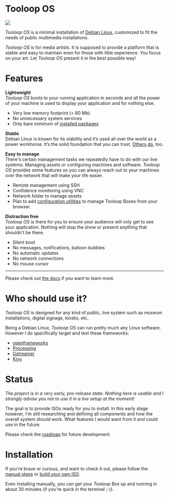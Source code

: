 # Tooloop OS

![](https://github.com/vollstock/Tooloop-OS/wiki/images/tooloop-header.jpg)

*Tooloop OS* is a minimal installation of [Debian Linux](https://www.debian.org/), customized to fit the needs of public multimedia installations.

*Tooloop OS* is for media artists. It is supposed to provide a platform that is stable and easy to maintain even for those with little experience. You focus on your art. Let *Tooloop OS* present it in the best possible way!


# Features

**Lightweight**  
*Tooloop OS* boots to your running application in seconds and all the power of your machine is used to display your application and for nothing else.  

- Very low memory footprint (> 80 Mb)
- No unnecessary system services
- Only bare minimum of [installed packages](https://github.com/vollstock/Tooloop-OS/wiki/overview)


**Stable**  
Debian Linux is known for its stability and it’s used all over the world as a power workhorse. It’s the solid foundation that you can trust. [Others](http://store.steampowered.com/steamos/) [do](http://www.ubuntu.com), too.


**Easy to manage**  
There's certain management tasks we repeatedly have to do with our live systems. Managing assets or configuring machines and software. *Tooloop OS* provides some features so you can always reach out to your machines over the network that will make your life easier.

- Remote management using SSH
- Confidence monitoring using VNC
- Network folder to manage assets
- Plan to add [configuration utilities](https://github.com/vollstock/Tooloop-OS/wiki/configuration-utilities) to manage Tooloop Boxes from your browser.

**Distraction free**  
*Tooloop OS* is there for you to ensure your audience will only get to see your application. Nothing will stop the show or present anything that shouldn’t be there.

- Silent boot
- No messages, notifications, balloon bubbles
- No automatic updates
- No network connections
- No mouse cursor

-----------------------------------------------------

Please check out [the docs](https://github.com/vollstock/Tooloop-OS/wiki) if you want to learn more.



# Who should use it?

*Tooloop OS* is designed for any kind of public, live system such as museum installations, digital signage, kiosks, etc.

Being a Debian Linux, *Tooloop OS* can run pretty much any Linux software. However I do specifically target and test these frameworks:

- [openframeworks](http://openframeworks.cc/)
- [Processing](https://processing.org)
- [Gstreamer](https://gstreamer.freedesktop.org/)
- [Kivy](https://kivy.org/)


# Status

*The project is in a very early, pre-release state. Nothing here is usable and I strongly advise you not to use it in a live setup at the moment!*

The goal is to provide ISOs ready for you to install. In this early stage however, I'm still researching and defining all components and how the overall system should work. What features I would want from it and could use in the future.

Please check the [roadmap](https://github.com/vollstock/Tooloop-OS/wiki/roadmap) for future development.


# Installation

If you're brave or curious, and want to check it out, please follow the [manual steps](https://github.com/vollstock/Tooloop-OS/wiki/Manual-installation) or [build your own ISO](https://github.com/vollstock/Tooloop-OS/wiki/Building-an-ISO).

Even installing manually, you can get your *Tooloop Box* up and running in about 30 minutes (if you're quick in the terminal ;-)).
